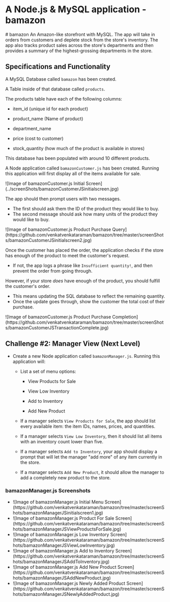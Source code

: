 <h1>
A Node.js & MySQL application - bamazon
</h1>
# bamazon
An Amazon-like storefront with MySQL. The app will take in orders from customers and deplete stock from the store's inventory. The app also tracks product sales across the store's departments and then provides a summary of the highest-grossing departments in the store.
<h2>
Specifications and Functionality
</h2>
<p>A MySQL Database called <code>bamazon</code> has been created.</p>
<p>A Table inside of that database called <code>products</code>.</p>
<p>The products table have each of the following columns:</p>
<ul>
<li>
<p>item_id (unique id for each product)</p>
</li>
<li>
<p>product_name (Name of product)</p>
</li>
<li>
<p>department_name</p>
</li>
<li>
<p>price (cost to customer)</p>
</li>
<li>
<p>stock_quantity (how much of the product is available in stores)</p>
</li>
</ul>
<p>This database has been populated with around 10 different products.</p>
<p>A Node application called <code>bamazonCustomer.js</code> has been created. Running this application will first display all of the items available for sale. </p>
![Image of bamazonCustomer.js Initial Screen](../screenShots/bamazonCustomerJSinitialscreen.jpg)
<p>The app should then prompt users with two messages.</p>
<ul>
<li>The first should ask them the ID of the product they would like to buy.</li>
<li>The second message should ask how many units of the product they would like to buy.</li>
</ul>
![Image of bamazonCustomer.js Product Purchase Query](https://github.com/venkatvenkataraman/bamazon/tree/master/screenShots/bamazonCustomerJSinitialscreen2.jpg)
</li>
<p>Once the customer has placed the order, the application checks if the store has enough of the product to meet the customer's request.</p>
<ul>
<li>If not, the app logs a phrase like <code>Insufficient quantity!</code>, and then prevent the order from going through.</li>
</ul>
<p>However, if your store <em>does</em> have enough of the product, you should fulfill the customer's order.</p>
<ul>
<li>This means updating the SQL database to reflect the remaining quantity.</li>
<li>Once the update goes through, show the customer the total cost of their purchase.</li>
</ul>
![Image of bamazonCustomer.js Product Purchase Completion](https://github.com/venkatvenkataraman/bamazon/tree/master/screenShots/bamazonCustomerJSTransactionComplete.jpg)

<h2>
Challenge #2: Manager View (Next Level)
</h2>
<ul>
<li>
<p>Create a new Node application called <code>bamazonManager.js</code>. Running this application will:</p>
<ul>
<li>
<p>List a set of menu options:</p>
<ul>
<li>
<p>View Products for Sale</p>
</li>
<li>
<p>View Low Inventory</p>
</li>
<li>
<p>Add to Inventory</p>
</li>
<li>
<p>Add New Product</p>
</li>
</ul>
</li>
<li>
<p>If a manager selects <code>View Products for Sale</code>, the app should list every available item: the item IDs, names, prices, and quantities.</p>
</li>
<li>
<p>If a manager selects <code>View Low Inventory</code>, then it should list all items with an inventory count lower than five.</p>
</li>
<li>
<p>If a manager selects <code>Add to Inventory</code>, your app should display a prompt that will let the manager "add more" of any item currently in the store.</p>
</li>
<li>
<p>If a manager selects <code>Add New Product</code>, it should allow the manager to add a completely new product to the store.</p>
</li>
</ul>
</li>
</ul>
<h3> bamazonManager.js Screenshots </h3>
<ul>
<li>
![Image of bamazonManager.js Initial Menu Screen](https://github.com/venkatvenkataraman/bamazon/tree/master/screenShots/bamazonManagerJSinitialscreen1.jpg)
  </li>
  <li>
![Image of bamazonManager.js Product For Sale Screen](https://github.com/venkatvenkataraman/bamazon/tree/master/screenShots/bamazonManagerJSViewProductsForSale.jpg)
  </li>
  <li>
![Image of bamazonManager.js Low Inventory Screen](https://github.com/venkatvenkataraman/bamazon/tree/master/screenShots/bamazonManagerJSViewLowInventory.jpg)
  </li>
  <li>
![Image of bamazonManager.js Add to Inventory Screen](https://github.com/venkatvenkataraman/bamazon/tree/master/screenShots/bamazonManagerJSAddToInventory.jpg)
  </li>
  <li>
![Image of bamazonManager.js Add New Product Screen](https://github.com/venkatvenkataraman/bamazon/tree/master/screenShots/bamazonManagerJSAddNewProduct.jpg)
  </li>
  <li>
![Image of bamazonManager.js Newly Added Product Screen](https://github.com/venkatvenkataraman/bamazon/tree/master/screenShots/bamazonManagerJSNewlyAddedProduct.jpg)
  </li>
  </ul>
